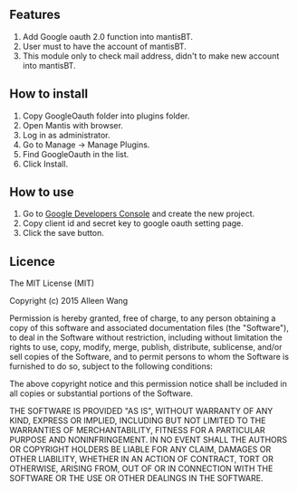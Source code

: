 Features
--------
1. Add Google oauth 2.0 function into mantisBT.
2. User must to have the account of mantisBT.
3. This module only to check mail address, didn't to make new account into mantisBT.

How to install
--------------

1. Copy GoogleOauth folder into plugins folder.
2. Open Mantis with browser.
3. Log in as administrator.
4. Go to Manage -> Manage Plugins.
5. Find GoogleOauth in the list.
6. Click Install.

How to use
--------------

1. Go to [Google Developers Console](https://console.developers.google.com/) and create the new project.
2. Copy client id and secret key to google oauth setting page.
3. Click the save button.

Licence
-------

The MIT License (MIT)

Copyright (c) 2015 Alleen Wang

Permission is hereby granted, free of charge, to any person obtaining a copy
of this software and associated documentation files (the "Software"), to deal
in the Software without restriction, including without limitation the rights
to use, copy, modify, merge, publish, distribute, sublicense, and/or sell
copies of the Software, and to permit persons to whom the Software is
furnished to do so, subject to the following conditions:

The above copyright notice and this permission notice shall be included in
all copies or substantial portions of the Software.

THE SOFTWARE IS PROVIDED "AS IS", WITHOUT WARRANTY OF ANY KIND, EXPRESS OR
IMPLIED, INCLUDING BUT NOT LIMITED TO THE WARRANTIES OF MERCHANTABILITY,
FITNESS FOR A PARTICULAR PURPOSE AND NONINFRINGEMENT. IN NO EVENT SHALL THE
AUTHORS OR COPYRIGHT HOLDERS BE LIABLE FOR ANY CLAIM, DAMAGES OR OTHER
LIABILITY, WHETHER IN AN ACTION OF CONTRACT, TORT OR OTHERWISE, ARISING FROM,
OUT OF OR IN CONNECTION WITH THE SOFTWARE OR THE USE OR OTHER DEALINGS IN
THE SOFTWARE.
